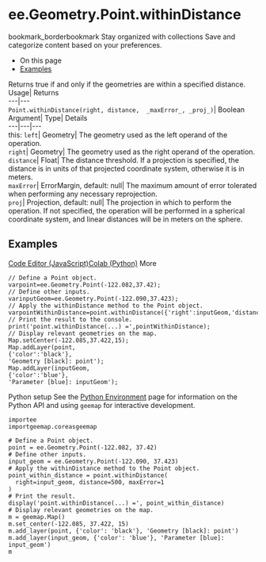  
#  ee.Geometry.Point.withinDistance 
bookmark_borderbookmark Stay organized with collections  Save and categorize content based on your preferences.
  * On this page
  * [Examples](https://developers.google.com/earth-engine/apidocs/ee-geometry-point-withindistance#examples)


Returns true if and only if the geometries are within a specified distance. 
Usage| Returns  
---|---  
`Point.withinDistance(right, distance,  _maxError_, _proj_)`| Boolean  
Argument| Type| Details  
---|---|---  
this: `left`| Geometry| The geometry used as the left operand of the operation.  
`right`| Geometry| The geometry used as the right operand of the operation.  
`distance`| Float| The distance threshold. If a projection is specified, the distance is in units of that projected coordinate system, otherwise it is in meters.  
`maxError`| ErrorMargin, default: null| The maximum amount of error tolerated when performing any necessary reprojection.  
`proj`| Projection, default: null| The projection in which to perform the operation. If not specified, the operation will be performed in a spherical coordinate system, and linear distances will be in meters on the sphere.  
## Examples
[Code Editor (JavaScript)](https://developers.google.com/earth-engine/apidocs/ee-geometry-point-withindistance#code-editor-javascript-sample)[Colab (Python)](https://developers.google.com/earth-engine/apidocs/ee-geometry-point-withindistance#colab-python-sample) More
```
// Define a Point object.
varpoint=ee.Geometry.Point(-122.082,37.42);
// Define other inputs.
varinputGeom=ee.Geometry.Point(-122.090,37.423);
// Apply the withinDistance method to the Point object.
varpointWithinDistance=point.withinDistance({'right':inputGeom,'distance':500,'maxError':1});
// Print the result to the console.
print('point.withinDistance(...) =',pointWithinDistance);
// Display relevant geometries on the map.
Map.setCenter(-122.085,37.422,15);
Map.addLayer(point,
{'color':'black'},
'Geometry [black]: point');
Map.addLayer(inputGeom,
{'color':'blue'},
'Parameter [blue]: inputGeom');
```
Python setup
See the [ Python Environment](https://developers.google.com/earth-engine/guides/python_install) page for information on the Python API and using `geemap` for interactive development.
```
importee
importgeemap.coreasgeemap
```
```
# Define a Point object.
point = ee.Geometry.Point(-122.082, 37.42)
# Define other inputs.
input_geom = ee.Geometry.Point(-122.090, 37.423)
# Apply the withinDistance method to the Point object.
point_within_distance = point.withinDistance(
  right=input_geom, distance=500, maxError=1
)
# Print the result.
display('point.withinDistance(...) =', point_within_distance)
# Display relevant geometries on the map.
m = geemap.Map()
m.set_center(-122.085, 37.422, 15)
m.add_layer(point, {'color': 'black'}, 'Geometry [black]: point')
m.add_layer(input_geom, {'color': 'blue'}, 'Parameter [blue]: input_geom')
m
```


